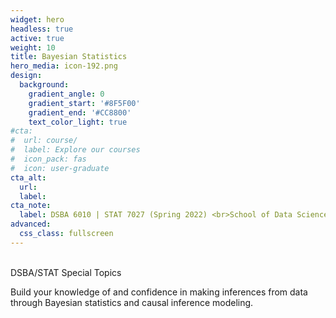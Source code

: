 ```yaml
---
widget: hero
headless: true
active: true
weight: 10
title: Bayesian Statistics
hero_media: icon-192.png
design:
  background:
    gradient_angle: 0
    gradient_start: '#8F5F00'
    gradient_end: '#CC8800'
    text_color_light: true
#cta:
#  url: course/
#  label: Explore our courses
#  icon_pack: fas
#  icon: user-graduate
cta_alt:
  url:
  label:
cta_note:
  label: DSBA 6010 | STAT 7027 (Spring 2022) <br>School of Data Science | Department of Mathematics and Statistics <br>University of North Carolina at Charlotte
advanced:
  css_class: fullscreen
---
```

<br>
DSBA/STAT Special Topics

Build your knowledge of and confidence in making inferences from data through Bayesian statistics and causal inference modeling.